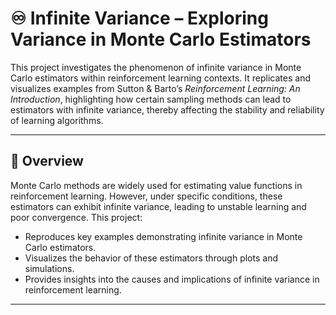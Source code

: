 # ♾️ Infinite Variance – Exploring Variance in Monte Carlo Estimators

This project investigates the phenomenon of infinite variance in Monte Carlo estimators within reinforcement learning contexts. It replicates and visualizes examples from Sutton & Barto’s *Reinforcement Learning: An Introduction*, highlighting how certain sampling methods can lead to estimators with infinite variance, thereby affecting the stability and reliability of learning algorithms.

---

## 📖 Overview

Monte Carlo methods are widely used for estimating value functions in reinforcement learning. However, under specific conditions, these estimators can exhibit infinite variance, leading to unstable learning and poor convergence. This project:

- Reproduces key examples demonstrating infinite variance in Monte Carlo estimators.
- Visualizes the behavior of these estimators through plots and simulations.
- Provides insights into the causes and implications of infinite variance in reinforcement learning.

---